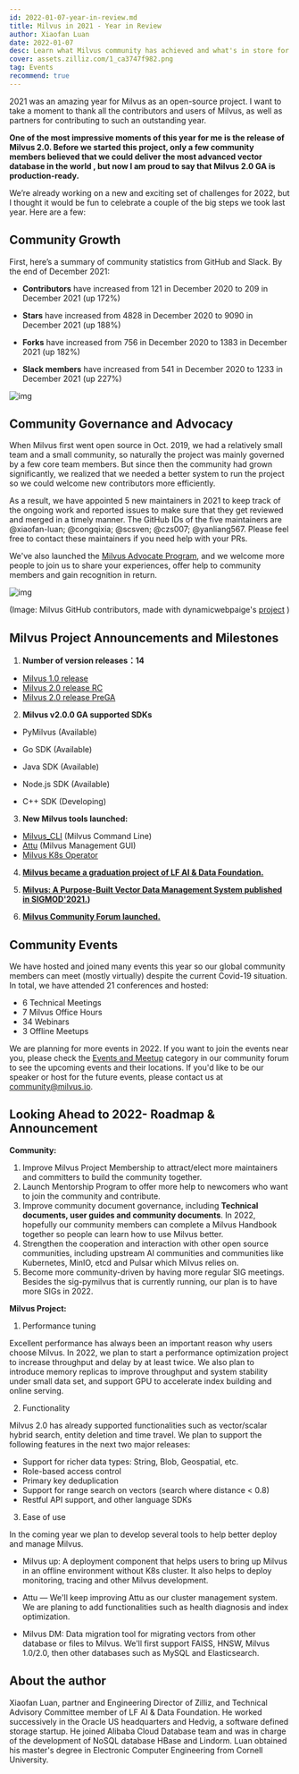 ```yaml
---
id: 2022-01-07-year-in-review.md
title: Milvus in 2021 - Year in Review
author: Xiaofan Luan
date: 2022-01-07
desc: Learn what Milvus community has achieved and what's in store for year 2022.
cover: assets.zilliz.com/1_ca3747f982.png
tag: Events
recommend: true
---
```


2021 was an amazing year for Milvus as an open-source project. I want to take a moment to thank all the contributors and users of Milvus, as well as partners for contributing to such an outstanding year.

**One of the most impressive moments of this year for me is the release of Milvus 2.0. Before we started this project, only a few community members believed that we could deliver the most advanced vector database in the world , but now I am proud to say that Milvus 2.0 GA is production-ready.**

We’re already working on a new and exciting set of challenges for 2022, but I thought it would be fun to celebrate a couple of the big steps we took last year. Here are a few:


## Community Growth

First, here’s a summary of community statistics from GitHub and Slack. By the end of December 2021:

- **Contributors** have increased from 121 in December 2020 to 209 in December 2021 (up 172%)

- **Stars** have increased from 4828 in December 2020 to 9090 in December 2021 (up 188%)

- **Forks** have increased from 756 in December 2020 to 1383 in December 2021 (up 182%)

- **Slack members** have increased from 541  in December 2020 to 1233 in December 2021 (up 227%)


![img](https://assets.zilliz.com/1_1_e94deb087f.png)

## Community Governance and Advocacy

When Milvus first went open source in Oct. 2019, we had a relatively small team and a small community, so naturally the project was mainly governed by a few core team members. But since then the community had grown significantly, we realized that we needed a better system to run the project so we could welcome new contributors more efficiently. 

As a result, we have appointed 5 new maintainers in 2021 to keep track of the ongoing work and reported issues to make sure that they get reviewed and merged in a timely manner. The GitHub IDs of the five maintainers are @xiaofan-luan; @congqixia; @scsven; @czs007; @yanliang567. Please feel free to contact these maintainers if you need help with your PRs.

We've also launched the [Milvus Advocate Program](https://milvus.io/community/milvus_advocate.md), and we welcome more people to join us to share your experiences, offer help to community members and gain recognition in return.


![img](https://assets.zilliz.com/1_2_835f379fb0.png)

(Image: Milvus GitHub contributors, made with dynamicwebpaige's [project](https://github.com/dynamicwebpaige/nanowrimo-2021/blob/main/15_VS_Code_contributors.ipynb) )


## Milvus Project Announcements and Milestones

1. **Number of version releases：14**

- [Milvus 1.0 release](https://milvus.io/blog/Whats-Inside-Milvus-1.0.md?page=4#all)
- [Milvus 2.0 release RC](https://milvus.io/blog/milvus2.0-redefining-vector-database.md?page=2#all) 
- [Milvus 2.0 release PreGA](https://milvus.io/docs/v2.0.0/release_notes.md#v200-PreGA)

2. **Milvus v2.0.0 GA supported SDKs**

- PyMilvus (Available)

- Go SDK (Available)

- Java SDK (Available)

- Node.js SDK (Available)

- C++ SDK (Developing)

3. **New Milvus tools launched:**

- [Milvus_CLI](https://github.com/zilliztech/milvus_cli#community) (Milvus Command Line)
- [Attu](https://github.com/zilliztech/attu) (Milvus Management GUI)
- [Milvus K8s Operator](https://github.com/milvus-io/milvus-operator)

4. **[Milvus became a graduation project of LF AI & Data Foundation.](https://lfaidata.foundation/blog/2021/06/23/lf-ai-data-foundation-announces-graduation-of-milvus-project/)**

5. **[Milvus: A Purpose-Built Vector Data Management System published in SIGMOD'2021.](https://www.cs.purdue.edu/homes/csjgwang/pubs/SIGMOD21_Milvus.pdf))**

6. **[Milvus Community Forum launched.](https://discuss.milvus.io/)**

## Community Events

We have hosted and joined many events this year so our global community members can meet (mostly virtually) despite the current Covid-19 situation. In total, we have attended 21 conferences and hosted:

- 6 Technical Meetings
- 7 Milvus Office Hours
- 34 Webinars
- 3 Offline Meetups

We are planning for more events in 2022. If you want to join the events near you, please check the [Events and Meetup](https://discuss.milvus.io/c/events-and-meetups/13) category in our community forum to see the upcoming events and their locations. If you'd like to be our speaker or host for the future events, please contact us at [community@milvus.io](mailto:community@milvus.io).

## Looking Ahead to 2022- Roadmap & Announcement

**Community:**

1. Improve Milvus Project Membership to attract/elect more maintainers and committers to build the community together.
2. Launch Mentorship Program to offer more help to newcomers who want to join the community and contribute.
3. Improve community document governance, including **Technical documents, user guides and community documents**. In 2022, hopefully our community members can complete a Milvus Handbook together so people can learn how to use Milvus better.
4. Strengthen the cooperation and interaction with other open source communities, including upstream AI communities and communities like Kubernetes, MinIO, etcd and Pulsar which Milvus relies on.
5. Become more community-driven by having more regular SIG meetings. Besides the sig-pymilvus that is currently running, our plan is to have more SIGs in 2022.


**Milvus Project:**

1. Performance tuning

Excellent performance has always been an important reason why users choose Milvus. In 2022, we plan to start a performance optimization project to increase throughput and delay by at least twice. We also plan to introduce memory replicas to improve throughput and system stability under small data set, and support GPU to accelerate index building and online serving.

2. Functionality

Milvus 2.0 has already supported functionalities such as vector/scalar hybrid search, entity deletion and time travel. We plan to support the following features in the next two major releases:

- Support for richer data types: String, Blob, Geospatial, etc. 
- Role-based access control
- Primary key deduplication
- Support for range search on vectors (search where distance < 0.8)
- Restful API support, and other language SDKs

3. Ease of use

In the coming year we plan to develop several tools to help better deploy and manage Milvus.

- Milvus up:  A deployment component that helps users to bring up Milvus in an offline environment without K8s cluster. It also helps to deploy monitoring, tracing and other Milvus development.

- Attu — We'll keep improving Attu as our cluster management system. We are planing to add functionalities such as health diagnosis and index optimization.

- Milvus DM: Data migration tool for migrating vectors from other database or files to Milvus. We'll first support FAISS, HNSW, Milvus 1.0/2.0, then other databases such as MySQL and Elasticsearch.

## About the author

Xiaofan Luan, partner and Engineering Director of Zilliz, and Technical Advisory Committee member of LF AI & Data Foundation. He worked successively in the Oracle US headquarters and Hedvig, a software defined storage startup. He joined Alibaba Cloud Database team and was in charge of the development of  NoSQL database HBase and  Lindorm. Luan obtained his master's degree in Electronic Computer Engineering from Cornell University.